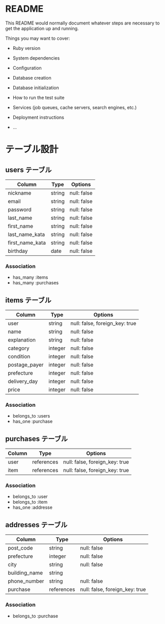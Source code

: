 # README

This README would normally document whatever steps are necessary to get the
application up and running.

Things you may want to cover:

* Ruby version

* System dependencies

* Configuration

* Database creation

* Database initialization

* How to run the test suite

* Services (job queues, cache servers, search engines, etc.)

* Deployment instructions

* ...

# テーブル設計

## users テーブル

| Column          | Type    | Options     |
| --------------- | ------- | ----------- |
| nickname        | string  | null: false |
| email           | string  | null: false |
| password        | string  | null: false |
| last_name       | string  | null: false |
| first_name      | string  | null: false |
| last_name_kata  | string  | null: false |
| first_name_kata | string  | null: false |
| birthday        | date    | null: false |

### Association

- has_many :items
- has_many :purchases

## items テーブル

| Column        | Type     | Options                        |
| ------------- | -------- | ------------------------------ |  
| user          | string   | null: false, foreign_key: true |
| name          | string   | null: false                    |
| explanation   | string   | null: false                    |
| category      | integer  | null: false                    |
| condition     | integer  | null: false                    |
| postage_payer | integer  | null: false                    |
| prefecture    | integer  | null: false                    |
| delivery_day  | integer  | null: false                    |
| price         | integer  | null: false                    |

### Association

- belongs_to :users
- has_one    :purchase

## purchases テーブル

| Column | Type       | Options                        |
| ------ | ---------- | ------------------------------ |
| user   | references | null: false, foreign_key: true |
| item   | references | null: false, foreign_key: true |

### Association

- belongs_to :user
- belongs_to :item
- has_one    :addresse

## addresses テーブル

| Column        | Type        | Options                        |
| ------------- | ----------- | ------------------------------ |
| post_code     | string      | null: false                    |
| prefecture    | integer     | null: false                    |
| city          | string      | null: false                    |
| building_name | string      |                                |
| phone_number  | string      | null: false                    |
| purchase      | references  | null: false, foreign_key: true |

### Association

- belongs_to :purchase

